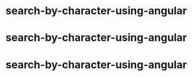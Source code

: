 # search-by-character-using-angular
# search-by-character-using-angular
# search-by-character-using-angular
